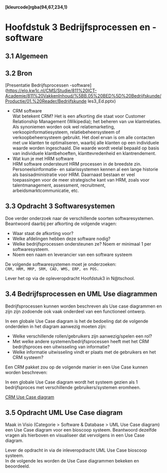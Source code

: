 #### [kleurcode]rgba(94,67,234,1)

#  Hoofdstuk 3 Bedrijfsprocessen en -software

## 3.1 Algemeen

## 3.2 Bron

[Presentatie Bedrijfsprocessen -software](https://elo.kw1c.nl/CMS/Studie/811%20ICT-Academie/811%20VakkenInhoud/%5BB.05%20BED%5D%20Bedrijfskunde/Productie/01.%20Reader/Bedrijfskunde les3_Ed.pptx)

- CRM software<br>
Wat betekent CRM? Het is een afkorting die staat voor Customer Relationship Management (Wikipedia); het beheren van uw klantrelaties. Als synoniemen worden ook wel relatiemarketing, verkoopinformatiesysteem, relatiebeheersysteem of verkoopbeheersysteem gebruikt. Het doel ervan is om alle contacten met uw klanten te optimaliseren, waarbij alle klanten op een individuele waarde worden ingeschaald. Die waarde wordt veelal bepaald op basis van individuele klantbehoeften, klanttevredenheid en klantrendement.
- Wat kun je met HRM software<br>
HRM software ondersteunt HRM processen in de breedste zin. Personeelsinformatie- en salarissystemen kennen al een lange historie als basisadministratie voor HRM. Daarnaast bestaan er veel toepassingen voor de meer strategische kant van HRM, zoals voor talentmanagement, assessment, recruitment, arbeidsmarktcommunicatie, etc. 

## 3.3 Opdracht 3 Softwaresystemen

Doe verder onderzoek naar de verschillende soorten softwaresystemen.
<br>Beantwoord daarbij per afkorting de volgende vragen:
- Waar staat de afkorting voor?
- Welke afdelingen hebben deze software nodig?
- Welke bedrijfsprocessen ondersteunen ze? Noem er minimaal 1 per softwaresysteem.
- Noem een naam en leverancier van een software systeem

De volgende softwaresystemen moet je onderzoeken:<br>
``CRM, HRM, MRP, SRM, CAD, WMS, ERP, en POS.`` 

Lever het op via de opleveropdracht Hoofdstuk3 in N@tschool.

## 3.4 Bedrijfsprocessen en UML Use diagrammen

Bedrijfsprocessen kunnen worden beschreven als Use case diagrammen en zijn zijn zodoende ook vaak onderdeel van een functioneel ontwerp.

In een globale Use Case diagram is het de bedoeling dat de volgende onderdelen in het diagram aanwezig moeten zijn:

- Welke verschillende rollen/gebruikers zijn aanwezig/spelen een rol?
- Met welke andere systemen/bedrijfsprocessen heeft met het CRM bedrijfsproces een uitwisseling van informatie?
- Welke informatie uitwisseling vindt er plaats met de gebruikers en het CRM systeem? 

Een CRM pakket zou op de volgende manier in een Use Case kunnen worden beschreven:

In een globale Use Case diagram wordt het systeem gezien als 1 bedrijfsproces met verschillende gebruikers/systemen eromheen.


<a href="https://elo.kw1c.nl/CMS/Studie/811%20ICT-Academie/811%20VakkenInhoud/[B.05%20BED]%20Bedrijfskunde/Productie/04.%20Aanvullend/CRM1.pdf" target="_new">CRM Use Case diagram</a>


## 3.5 Opdracht UML Use Case diagram

Maak in Visio (Categorie > Software & Database > UML Use Case diagram) een Use Case diagram voor een bioscoop systeem.
Beantwoord dezelfde vragen als hierboven en visualiseer dat vervolgens in een Use Case diagram.

Lever de opdracht in via de inleveropdracht UML Use Case bioscoop systeem.
<br>
In de volgende les worden de Use Case diagrammen bekeken en beoordeeld. 
